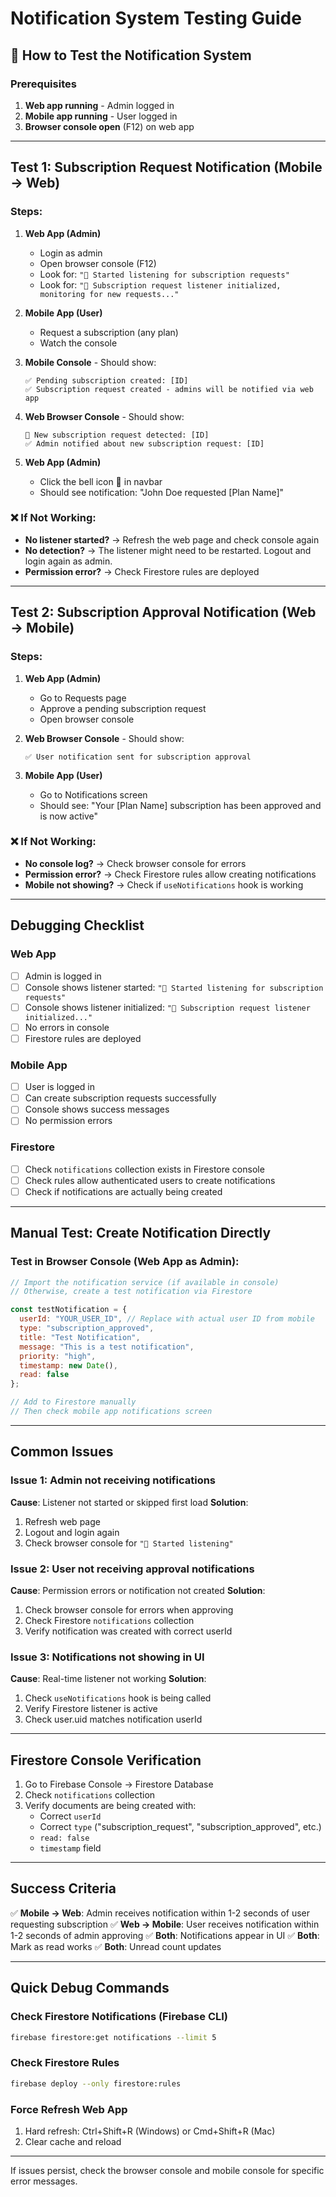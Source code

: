 # Notification System Testing Guide

## 🧪 How to Test the Notification System

### Prerequisites
1. **Web app running** - Admin logged in
2. **Mobile app running** - User logged in
3. **Browser console open** (F12) on web app

---

## Test 1: Subscription Request Notification (Mobile → Web)

### Steps:
1. **Web App (Admin)**
   - Login as admin
   - Open browser console (F12)
   - Look for: `"📡 Started listening for subscription requests"`
   - Look for: `"📡 Subscription request listener initialized, monitoring for new requests..."`

2. **Mobile App (User)**
   - Request a subscription (any plan)
   - Watch the console

3. **Mobile Console** - Should show:
   ```
   ✅ Pending subscription created: [ID]
   ✅ Subscription request created - admins will be notified via web app
   ```

4. **Web Browser Console** - Should show:
   ```
   🔔 New subscription request detected: [ID]
   ✅ Admin notified about new subscription request: [ID]
   ```

5. **Web App (Admin)**
   - Click the bell icon 🔔 in navbar
   - Should see notification: "John Doe requested [Plan Name]"

### ❌ If Not Working:
- **No listener started?** → Refresh the web page and check console again
- **No detection?** → The listener might need to be restarted. Logout and login again as admin.
- **Permission error?** → Check Firestore rules are deployed

---

## Test 2: Subscription Approval Notification (Web → Mobile)

### Steps:
1. **Web App (Admin)**
   - Go to Requests page
   - Approve a pending subscription request
   - Open browser console

2. **Web Browser Console** - Should show:
   ```
   ✅ User notification sent for subscription approval
   ```

3. **Mobile App (User)**
   - Go to Notifications screen
   - Should see: "Your [Plan Name] subscription has been approved and is now active"

### ❌ If Not Working:
- **No console log?** → Check browser console for errors
- **Permission error?** → Check Firestore rules allow creating notifications
- **Mobile not showing?** → Check if `useNotifications` hook is working

---

## Debugging Checklist

### Web App
- [ ] Admin is logged in
- [ ] Console shows listener started: `"📡 Started listening for subscription requests"`
- [ ] Console shows listener initialized: `"📡 Subscription request listener initialized..."`
- [ ] No errors in console
- [ ] Firestore rules are deployed

### Mobile App
- [ ] User is logged in
- [ ] Can create subscription requests successfully
- [ ] Console shows success messages
- [ ] No permission errors

### Firestore
- [ ] Check `notifications` collection exists in Firestore console
- [ ] Check rules allow authenticated users to create notifications
- [ ] Check if notifications are actually being created

---

## Manual Test: Create Notification Directly

### Test in Browser Console (Web App as Admin):

```javascript
// Import the notification service (if available in console)
// Otherwise, create a test notification via Firestore

const testNotification = {
  userId: "YOUR_USER_ID", // Replace with actual user ID from mobile
  type: "subscription_approved",
  title: "Test Notification",
  message: "This is a test notification",
  priority: "high",
  timestamp: new Date(),
  read: false
};

// Add to Firestore manually
// Then check mobile app notifications screen
```

---

## Common Issues

### Issue 1: Admin not receiving notifications
**Cause**: Listener not started or skipped first load
**Solution**: 
1. Refresh web page
2. Logout and login again
3. Check browser console for `"📡 Started listening"`

### Issue 2: User not receiving approval notifications
**Cause**: Permission errors or notification not created
**Solution**:
1. Check browser console for errors when approving
2. Check Firestore `notifications` collection
3. Verify notification was created with correct userId

### Issue 3: Notifications not showing in UI
**Cause**: Real-time listener not working
**Solution**:
1. Check `useNotifications` hook is being called
2. Verify Firestore listener is active
3. Check user.uid matches notification userId

---

## Firestore Console Verification

1. Go to Firebase Console → Firestore Database
2. Check `notifications` collection
3. Verify documents are being created with:
   - Correct `userId`
   - Correct `type` ("subscription_request", "subscription_approved", etc.)
   - `read: false`
   - `timestamp` field

---

## Success Criteria

✅ **Mobile → Web**: Admin receives notification within 1-2 seconds of user requesting subscription
✅ **Web → Mobile**: User receives notification within 1-2 seconds of admin approving
✅ **Both**: Notifications appear in UI
✅ **Both**: Mark as read works
✅ **Both**: Unread count updates

---

## Quick Debug Commands

### Check Firestore Notifications (Firebase CLI)
```bash
firebase firestore:get notifications --limit 5
```

### Check Firestore Rules
```bash
firebase deploy --only firestore:rules
```

### Force Refresh Web App
1. Hard refresh: Ctrl+Shift+R (Windows) or Cmd+Shift+R (Mac)
2. Clear cache and reload

---

If issues persist, check the browser console and mobile console for specific error messages.

